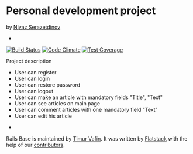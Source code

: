 # Personal development project
by [Niyaz Serazetdinov](http://github.com/niyazserazetdinov)

-

[![Build Status](https://semaphoreapp.com/api/v1/projects/e7e93f93-1880-4cfd-8c9b-d10852ab39c7/316318/shields_badge.svg)](https://semaphoreapp.com/NiyazSerazetdinov/pdp-article)
[![Code Climate](https://codeclimate.com/github/NiyazSerazetdinov/pdp-article/badges/gpa.svg)](https://codeclimate.com/github/NiyazSerazetdinov/pdp-article)
[![Test Coverage](https://codeclimate.com/github/NiyazSerazetdinov/pdp-article/badges/coverage.svg)](https://codeclimate.com/github/NiyazSerazetdinov/pdp-article)

Project description
* User can register
* User can login
* User can restore password
* User can logout
* User can make an article with mandatory fields "Title", "Text"
* User can see articles on main page
* User can comment articles with one mandatory field "Text"
* User can edit his article

-

Rails Base is maintained by [Timur Vafin](http://github.com/timurvafin).
It was written by [Flatstack](http://www.flatstack.com) with the help of our
[contributors](http://github.com/fs/rails-base/contributors).

